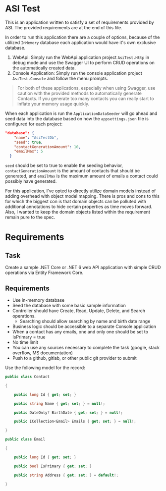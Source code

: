 # ASI Test

This is an application written to satisfy a set of requirements provided by ASI. The provided requirements are at the end of this file.

In order to run this application there are a couple of options, because of the utilized `InMemory` database each application would have it's own exclusive database.

1. WebApi: Simply run the WebApi application project `AsiTest.Http` in debug mode and use the Swagger UI to perform CRUD operations on the automatically created data.
2. Console Application: Simply run the console application project `AsiTest.Console` and follow the menu prompts.

> For both of these applications, especially when using Swagger, use caution with the provided methods to automatically generate Contacts. If you generate too many contacts you can really start to inflate your memory usage quickly.

When each application is run the `ApplicationDataSeeder` will go ahead and seed data into the database based on how the `appsettings.json` file is configured for each project:

```json
"database": {
    "name": "AsiTestDb",
    "seed": true,
    "contactGenerationAmount": 10,
    "emailMax": 5
  }
```

`seed` should be set to true to enable the seeding behavior, `contactGenerationAmount` is the amount of contacts that should be generated, and `emailMax` is the maximum amount of emails a contact could possibly have generated.

For this application, I've opted to directly utilize domain models instead of adding overhead with object model mapping. There is pros and cons to this for which the biggest con is that domain objects can be polluted with additional annotations to hide certain properties as time moves forward. Also, I wanted to keep the domain objects listed within the requirement remain pure to the spec.

# Requirements

## Task

Create a sample .NET Core or .NET 6 web API application with simple CRUD 
operations via Entity Framework Core.

## Requirements

- Use in-memory database
- Seed the database with some basic sample information
- Controller should have Create, Read, Update, Delete, and Search operations.
  - Searching should allow searching by name and birth date range
- Business logic should be accessible to a separate Console application
- When a contact has any emails, one and only one should be set to IsPrimary = true
- No time limit
- You can use any sources necessary to complete the task (google, stack overflow, MS documentation)
- Push to a github, gitlab, or other public git provider to submit

Use the following model for the record:
 
```csharp
public class Contact

{

    public long Id { get; set; }

    public string Name { get; set; } = null!;

    public DateOnly? BirthDate { get; set; } = null!;

    public ICollection<Email> Emails { get; set; } = null!;

}

public class Email

{

    public long Id { get; set; }

    public bool IsPrimary { get; set; }

    public string Address { get; set; } = default!;

}
```

